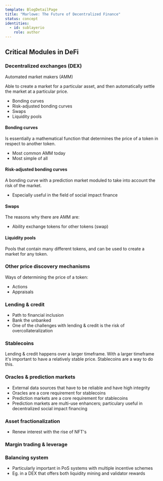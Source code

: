 ```yaml
---
template: BlogDetailPage
title: "Marlowe: The Future of Decentralized Finance"
status: concept
identities:
  - id: sublayerio
    role: author
---
```


## Critical Modules in DeFi

### Decentralized exchanges (DEX)

Automated market makers (AMM)

Able to create a market for a particular asset, and then automatically settle the market at a particular price.

- Bonding curves
- Risk-adjusted bonding curves
- Swaps
- Liquidity pools

#### Bonding curves

Is essentially a mathematical function that determines the price of a token in respect to another token.

- Most common AMM today
- Most simple of all

#### Risk-adjusted bonding curves

A bonding curve with a prediction market moduled to take into account the risk of the market.

- Especially useful in the field of social impact finance

#### Swaps

The reasons why there are AMM are:

- Ability exchange tokens for other tokens (swap)

#### Liquidity pools

Pools that contain many different tokens, and can be used to create a market for any token.

### Other price discovery mechanisms

Ways of determining the price of a token:

- Actions
- Appraisals

### Lending & credit

- Path to financial inclusion
- Bank the unbanked
- One of the challenges with lending & credit is the risk of overcollateralization

### Stablecoins

Lending & credit happens over a larger timeframe. With a larger timeframe it's important to have a relatively stable price. Stablecoins are a way to do this.

### Oracles & prediction markets

- External data sources that have to be reliable and have high integrity
- Oracles are a core requirement for stablecoins
- Prediction markets are a core requirement for stablecoins
- Prediction markets are multi-use enhancers; particulary useful in decentralized social impact financing

### Asset fractionalization

- Renew interest with the rise of NFT's

### Margin trading & leverage

### Balancing system

- Particularly important in PoS systems with multiple incentive schemes
- Eg. in a DEX that offers both liquidity mining and validator rewards
